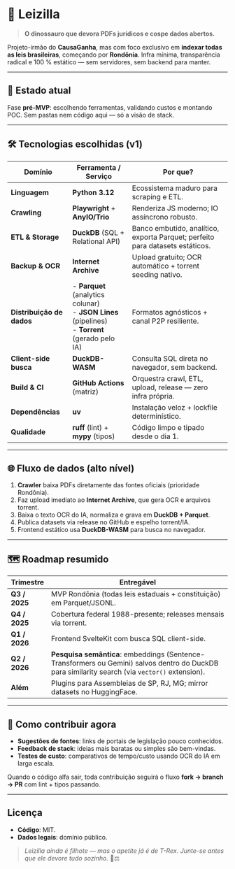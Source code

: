 # 🦖 **Leizilla**

> **O dinossauro que devora PDFs jurídicos e cospe dados abertos.**

Projeto-irmão do **CausaGanha**, mas com foco exclusivo em **indexar todas as leis brasileiras**, começando por **Rondônia**. Infra mínima, transparência radical e 100 % estático — sem servidores, sem backend para manter.

---

## 🚧 Estado atual

Fase **pré-MVP**: escolhendo ferramentas, validando custos e montando POC. Sem pastas nem código aqui — só a visão de stack.

---

## 🛠️ Tecnologias escolhidas (v1)

| Domínio | Ferramenta / Serviço | Por que? |
|---------|----------------------|---------|
| **Linguagem** | **Python 3.12** | Ecossistema maduro para scraping e ETL. |
| **Crawling** | **Playwright** + **AnyIO/Trio** | Renderiza JS moderno; IO assíncrono robusto. |
| **ETL & Storage** | **DuckDB** (SQL + Relational API) | Banco embutido, analítico, exporta Parquet; perfeito para datasets estáticos. |
| **Backup & OCR** | **Internet Archive** | Upload gratuito; OCR automático + torrent seeding nativo. |
| **Distribuição de dados** | - **Parquet** (analytics colunar)<br>- **JSON Lines** (pipelines)<br>- **Torrent** (gerado pelo IA) | Formatos agnósticos + canal P2P resiliente. |
| **Client-side busca** | **DuckDB-WASM** | Consulta SQL direta no navegador, sem backend. |
| **Build & CI** | **GitHub Actions** (matriz) | Orquestra crawl, ETL, upload, release — zero infra própria. |
| **Dependências** | **uv** | Instalação veloz + lockfile determinístico. |
| **Qualidade** | **ruff** (lint) + **mypy** (tipos) | Código limpo e tipado desde o dia 1. |

---

## 🌐 Fluxo de dados (alto nível)

1. **Crawler** baixa PDFs diretamente das fontes oficiais (prioridade Rondônia).  
2. Faz upload imediato ao **Internet Archive**, que gera OCR e arquivos torrent.  
3. Baixa o texto OCR do IA, normaliza e grava em **DuckDB + Parquet**.  
4. Publica datasets via release no GitHub e espelho torrent/IA.  
5. Frontend estático usa **DuckDB-WASM** para busca no navegador.  

---

## 🗺 Roadmap resumido

| Trimestre | Entregável |
|-----------|-----------|
| **Q3 / 2025** | MVP Rondônia (todas leis estaduais + constituição) em Parquet/JSONL. |
| **Q4 / 2025** | Cobertura federal 1988-presente; releases mensais via torrent. |
| **Q1 / 2026** | Frontend SvelteKit com busca SQL client-side. |
| **Q2 / 2026** | **Pesquisa semântica**: embeddings (Sentence-Transformers ou Gemini) salvos dentro do DuckDB para similarity search (via `vector()` extension). |
| **Além** | Plugins para Assembleias de SP, RJ, MG; mirror datasets no HuggingFace. |

---

## 🤝 Como contribuir agora

- **Sugestões de fontes**: links de portais de legislação pouco conhecidos.  
- **Feedback de stack**: ideias mais baratas ou simples são bem-vindas.  
- **Testes de custo**: comparativos de tempo/custo usando OCR do IA em larga escala.  

Quando o código alfa sair, toda contribuição seguirá o fluxo **fork → branch → PR** com lint + tipos passando.

---

## Licença

- **Código**: MIT.  
- **Dados legais**: domínio público.  

> *Leizilla ainda é filhote — mas o apetite já é de T-Rex. Junte-se antes que ele devore tudo sozinho.* 🦖⚖️
